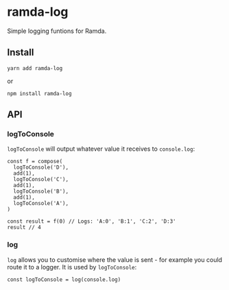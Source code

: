 # ramda-log

Simple logging funtions for Ramda.

## Install

```
yarn add ramda-log
```

or

```
npm install ramda-log
```

## API

### logToConsole

`logToConsole` will output whatever value it receives to `console.log`:

```
const f = compose(
  logToConsole('D'),
  add(1),
  logToConsole('C'),
  add(1),
  logToConsole('B'),
  add(1),
  logToConsole('A'),
)

const result = f(0) // Logs: 'A:0', 'B:1', 'C:2', 'D:3'
result // 4
```

### log

`log` allows you to customise where the value is sent - for example you could route it to a logger. It is used by `logToConsole`:

```
const logToConsole = log(console.log)
```
